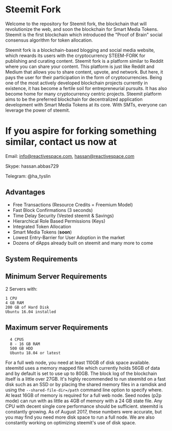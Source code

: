 # Steemit Fork

Welcome to the repository for Steemit fork, the blockchain that will revolutionize the web, and soon the blockchain for Smart Media Tokens. Steemit is the first blockchain which introduced the "Proof of Brain" social consensus algorithm for token allocation.

Steemit fork is a blockchain-based blogging and social media website, which rewards its users with the cryptocurrency STEEM-FORK for publishing and curating content. Steemit fork is a platform similar to Reddit where you can share your content. This platform is just like Reddit and Medium that allows you to share content, upvote, and network. But here, it pays the user for their participation in the form of cryptocurrencies. Being one of the most actively developed blockchain projects currently in existence, it has become a fertile soil for entrepreneurial pursuits. It has also become home for many cryptocurrency centric projects. Steemit platform aims to be the preferred blockchain for decentralized application development with Smart Media Tokens at its core. With SMTs, everyone can leverage the power of steemit.

# If you aspire for forking something similar, contact us now at 

Email: info@reactivespace.com, hassan@reactivespace.com

Skype: hassan.abbas729

Telegram: @ha_tyslin

## Advantages

* Free Transactions (Resource Credits = Freemium Model)
* Fast Block Confirmations (3 seconds)
* Time Delay Security (Vested steemit & Savings)
* Hierarchical Role Based Permissions (Keys)
* Integrated Token Allocation
* Smart Media Tokens (**soon**)
* Lowest Entry-Barrier for User Adoption in the market
* Dozens of dApps already built on steemit and many more to come


## System Requirements

## Minimum Server Requirements

2 Servers with:

    1 CPU
    4 GB RAM
    200 GB of Hard Disk
    Ubuntu 16.04 installed


## Maximum server Requirements

      4 CPUS
      8 - 16 GB RAM
      500 GB HDD
      Ubuntu 18.04 or latest


For a full web node, you need at least 110GB of disk space available. steemitd uses a memory mapped file which currently holds 56GB of data and by default is set to use up to 80GB. The block log of the blockchain itself is a little over 27GB. It's highly recommended to run steemitd on a fast disk such as an SSD or by placing the shared memory files in a ramdisk and using the `--shared-file-dir=/path` command line option to specify where. At least 16GB of memory is required for a full web node. Seed nodes (p2p mode) can run with as little as 4GB of memory with a 24 GB state file. Any CPU with decent single core performance should be sufficient. steemitd is constantly growing. As of August 2017, these numbers were accurate, but you may find you need more disk space to run a full node. We are also constantly working on optimizing steemit's use of disk space.
